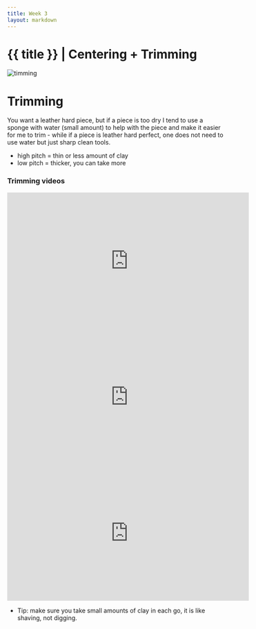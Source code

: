 ```yaml
---
title: Week 3
layout: markdown
---
```


<h1 class = "mt-20 font-light">{{ title }} | Centering + Trimming </h1>

<!-- This page is authored in markdown at `src/{{ title|lower|replace(" ", "-") }}.md` -->
<div class="grid md:grid-cols-2 gap-4">
  <div><img src="https://images.unsplash.com/photo-1622691078858-58f9eb8825e0?ixlib=rb-1.2.1&ixid=MnwxMjA3fDB8MHxwaG90by1wYWdlfHx8fGVufDB8fHx8&auto=format&fit=crop&w=749&q=80"  class="w-screen"  alt="timming "></div>
  <!-- ... -->
  <div class="md:m-10">
  <h1> Trimming </h1>
  You want a leather hard piece, but if a piece is too dry I tend to use a sponge with water (small amount) to help with the piece and make it easier for me to trim - while if a piece is leather hard perfect, one does not need to use water but just sharp clean tools. 

- high pitch = thin or less amount of clay 
- low pitch = thicker, you can take more
  </div>
</div>

### Trimming videos

<div class="grid md:grid-cols-2 gap-4">
  <div class="aspect-w-16 aspect-h-9 ">
      <iframe width="560" height="315" src="https://www.youtube.com/embed/CyuaB8calOI" title="YouTube video player" frameborder="0" allow="accelerometer; autoplay; clipboard-write; encrypted-media; gyroscope; picture-in-picture" allowfullscreen></iframe>
  </div> 
  <div class="aspect-w-16 aspect-h-9 ">
    <iframe width="560" height="315" src="https://www.youtube.com/embed/7MMtaMArAWo" title="YouTube video player" frameborder="0" allow="accelerometer; autoplay; clipboard-write; encrypted-media; gyroscope; picture-in-picture" allowfullscreen></iframe>
  </div> 
    <div class="aspect-w-16 aspect-h-9 ">
    <iframe width="560" height="315" src="https://www.youtube.com/embed/7TJSr2w8Ubs?start=183" title="YouTube video player" frameborder="0" allow="accelerometer; autoplay; clipboard-write; encrypted-media; gyroscope; picture-in-picture" allowfullscreen></iframe>
   </div>
 </div> 

- Tip: make sure you take small amounts of clay in each go, it is like shaving, not digging.